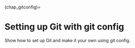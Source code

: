 (chap_gitconfig)=
# Setting up Git with git config

Show how to set up Git and make it your own using git config.
